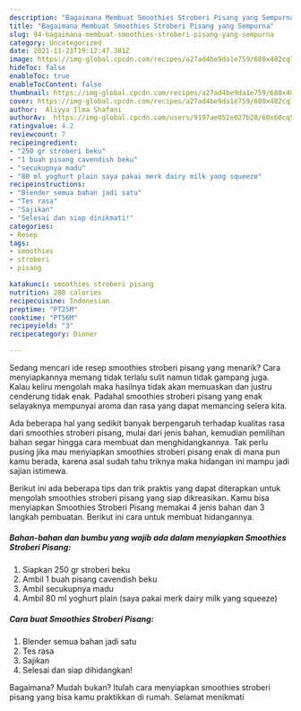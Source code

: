 ```yaml
---
description: "Bagaimana Membuat Smoothies Stroberi Pisang yang Sempurna"
title: "Bagaimana Membuat Smoothies Stroberi Pisang yang Sempurna"
slug: 94-bagaimana-membuat-smoothies-stroberi-pisang-yang-sempurna
category: Uncategorized
date: 2021-11-21T19:12:47.381Z
image: https://img-global.cpcdn.com/recipes/a27ad4be9da1e759/680x482cq70/smoothies-stroberi-pisang-foto-resep-utama.jpg
hideToc: false
enableToc: true
enableTocContent: false
thumbnail: https://img-global.cpcdn.com/recipes/a27ad4be9da1e759/680x482cq70/smoothies-stroberi-pisang-foto-resep-utama.jpg
cover: https://img-global.cpcdn.com/recipes/a27ad4be9da1e759/680x482cq70/smoothies-stroberi-pisang-foto-resep-utama.jpg
author:  Aliyya Ilma Shafani
authorAv:  https://img-global.cpcdn.com/users/9197ae052e027b28/60x60cq50/avatar.jpg
ratingvalue: 4.2
reviewcount: 7
recipeingredient:
- "250 gr stroberi beku"
- "1 buah pisang cavendish beku"
- "secukupnya madu"
- "80 ml yoghurt plain saya pakai merk dairy milk yang squeeze"
recipeinstructions:
- "Blender semua bahan jadi satu"
- "Tes rasa"
- "Sajikan"
- "Selesai dan siap dinikmati!"
categories:
- Resep
tags:
- smoothies
- stroberi
- pisang

katakunci: smoothies stroberi pisang 
nutrition: 288 calories
recipecuisine: Indonesian
preptime: "PT25M"
cooktime: "PT56M"
recipeyield: "3"
recipecategory: Dinner

---
```



Sedang mencari ide resep smoothies stroberi pisang yang menarik? Cara menyiapkannya memang tidak terlalu sulit namun tidak gampang juga. Kalau keliru mengolah maka hasilnya tidak akan memuaskan dan justru cenderung tidak enak. Padahal smoothies stroberi pisang yang enak selayaknya mempunyai aroma dan rasa yang dapat memancing selera kita.




Ada beberapa hal yang sedikit banyak berpengaruh terhadap kualitas rasa dari smoothies stroberi pisang, mulai dari jenis bahan, kemudian pemilihan bahan segar hingga cara membuat dan menghidangkannya. Tak perlu pusing jika mau menyiapkan smoothies stroberi pisang enak di mana pun kamu berada, karena asal sudah tahu triknya maka hidangan ini mampu jadi sajian istimewa.


Berikut ini ada beberapa tips dan trik praktis yang dapat diterapkan untuk mengolah smoothies stroberi pisang yang siap dikreasikan. Kamu bisa menyiapkan Smoothies Stroberi Pisang memakai 4 jenis bahan dan 3 langkah pembuatan. Berikut ini cara untuk membuat hidangannya.

<!--inarticleads1-->

##### Bahan-bahan dan bumbu yang wajib ada dalam menyiapkan Smoothies Stroberi Pisang:

1. Siapkan 250 gr stroberi beku
1. Ambil 1 buah pisang cavendish beku
1. Ambil secukupnya madu
1. Ambil 80 ml yoghurt plain (saya pakai merk dairy milk yang squeeze)




<!--inarticleads2-->

##### Cara buat Smoothies Stroberi Pisang:

1. Blender semua bahan jadi satu
1. Tes rasa
1. Sajikan
1. Selesai dan siap dihidangkan!



Bagaimana? Mudah bukan? Itulah cara menyiapkan smoothies stroberi pisang yang bisa kamu praktikkan di rumah. Selamat menikmati
